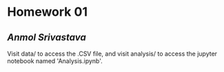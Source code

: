 # Homework 01
## *Anmol Srivastava*
Visit data/ to access the .CSV file, and visit analysis/ to access the jupyter notebook named 'Analysis.ipynb'. 
